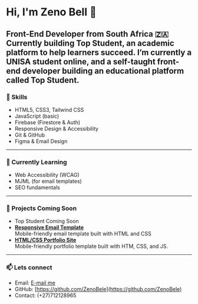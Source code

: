 # Hi, I'm Zeno Bell 👋  
**Front-End Developer** from South Africa 🇿🇦  
Currently building **Top Student**, an academic platform to help learners succeed.
I’m currently a UNISA student online, and a self-taught front-end developer building an educational platform called **Top Student**.
---

### 🚀 Skills
- HTML5, CSS3, Tailwind CSS
- JavaScript (basic)
- Firebase (Firestore & Auth)
- Responsive Design & Accessibility
- Git & GitHub
- Figma & Email Design

---

### 🌱 Currently Learning
- Web Accessibility (WCAG)
- MJML (for email templates)
- SEO fundamentals

---

### 🔧 Projects Coming Soon
- Top Student Coming Soon
- **[Responsive Email Template](https://zenobele.github.io/responsive-email-template/)**  
  Mobile-friendly email template built with HTML and CSS
- **[HTML/CSS Portfolio Site](https://zenobele.github.io/zeno-portfolio/)**  
  Mobile-friendly portfolio template built with HTM, CSS, and JS.

---

### 📫 Lets connect
- Email: [E-mail me](mailto:belevhulenda57@gmail.com)
- GitHub: [https://github.com/ZenoBele](https://github.com/ZenoBele)
- Contact: (+27)712128965
